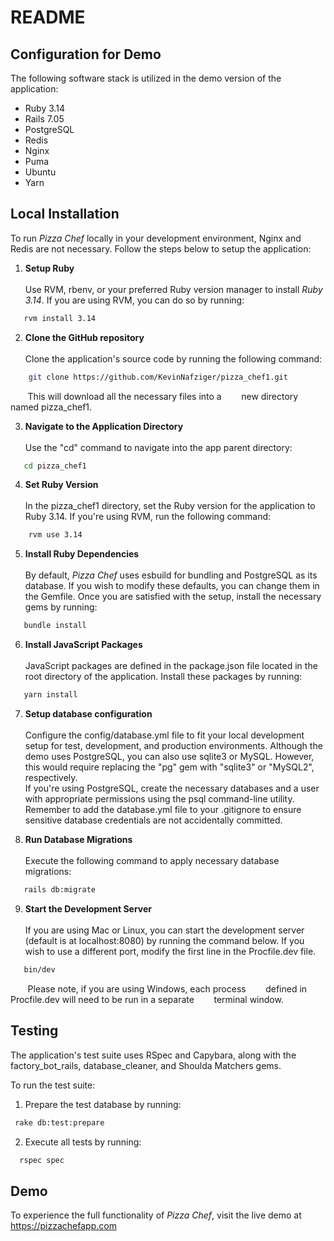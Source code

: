 # README

## Configuration for Demo
The following software stack is utilized in the demo version of the application:

* Ruby 3.14
* Rails 7.05
* PostgreSQL
* Redis
* Nginx
* Puma
* Ubuntu
* Yarn



## Local Installation
To run <i>Pizza Chef</i> locally in your development environment, Nginx and Redis are not necessary. Follow the steps below to setup the application:

1. <b>Setup Ruby</b><br><br>
Use RVM, rbenv, or your preferred Ruby version manager to install <i>Ruby 3.14</i>. If you are using RVM, you can do so by running:
  ```sh
     rvm install 3.14
  ```
2. <b>Clone the GitHub repository</b><br><br>
Clone the application's source code by running the following command:
 ```sh
     git clone https://github.com/KevinNafziger/pizza_chef1.git
 ```
&nbsp;&nbsp;&nbsp;&nbsp;&nbsp;&nbsp;&nbsp;This will download all the necessary files into a  &nbsp;&nbsp;&nbsp;&nbsp;&nbsp;&nbsp;&nbsp;new directory named pizza_chef1.

3. <b>Navigate to the Application Directory</b><br><br>
 Use the "cd" command to navigate into the app parent directory:
 ```sh
    cd pizza_chef1
 ```
4. <b>Set Ruby Version</b><br><br>
In the pizza_chef1 directory, set the Ruby version for the application to Ruby 3.14. If you're using RVM, run the following command:
```sh
    rvm use 3.14
```
5. <b>Install Ruby Dependencies</b><br><br>
By default, <i>Pizza Chef</i> uses esbuild for bundling and PostgreSQL as its database. If you wish to modify these defaults, you can change them in the Gemfile. Once you are satisfied with the setup, install the necessary gems by running:
```sh
   bundle install
```
6. <b>Install JavaScript Packages</b><br><br>
JavaScript packages are defined in the package.json file located in the root directory of the application. Install these packages by running:
```sh
   yarn install
```
7. <b>Setup database configuration</b><br><br>
Configure the config/database.yml file to fit your local development setup for test, development, and production environments. Although the demo uses PostgreSQL, you can also use sqlite3 or MySQL. However, this would require replacing the "pg" gem with "sqlite3" or "MySQL2", respectively.<br>
If you're using PostgreSQL, create the necessary databases and a user with appropriate permissions using the psql command-line utility. Remember to add the database.yml file to your .gitignore to ensure sensitive database credentials are not accidentally committed.</br>

8. <b>Run Database Migrations</b><br><br>
Execute the following command to apply necessary database migrations:
```sh
   rails db:migrate
```
9. <b>Start the Development Server</b><br><br>
If you are using Mac or Linux, you can start the development server (default is at localhost:8080) by running the command below. If you wish to use a different port, modify the first line in the Procfile.dev file.
 ```sh
    bin/dev
```
&nbsp;&nbsp;&nbsp;&nbsp;&nbsp;&nbsp;&nbsp;Please note, if you are using Windows, each process &nbsp;&nbsp;&nbsp;&nbsp;&nbsp;&nbsp;&nbsp;defined in Procfile.dev will need to be run in a separate  &nbsp;&nbsp;&nbsp;&nbsp;&nbsp;&nbsp;&nbsp;terminal window.
## Testing
The application's test suite uses RSpec and Capybara, along with the factory_bot_rails, database_cleaner, and Shoulda Matchers gems.

To run the test suite:

1. Prepare the test database by running:
 ```sh
  rake db:test:prepare
 ```
 2. Execute all tests by running:
 ```sh
   rspec spec
 ```

## Demo
To experience the full functionality of <i>Pizza Chef</i>, visit the live demo at https://pizzachefapp.com <br>
